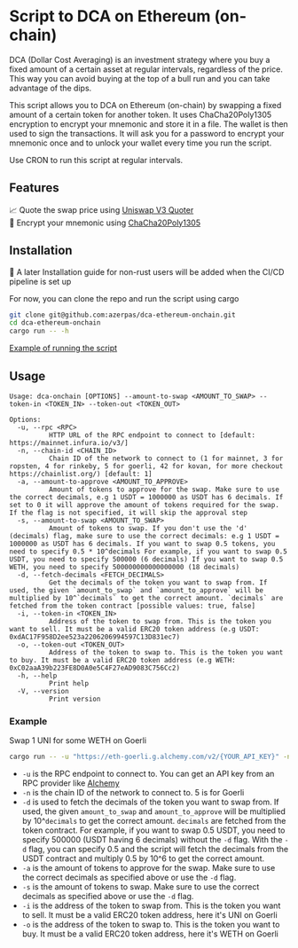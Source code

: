 # Script to DCA on Ethereum (on-chain)

DCA (Dollar Cost Averaging) is an investment strategy where you buy a fixed amount of a certain asset at regular intervals, regardless of the price. This way you can avoid buying at the top of a bull run and you can take advantage of the dips.

This script allows you to DCA on Ethereum (on-chain) by swapping a fixed amount of a certain token for another token. It uses ChaCha20Poly1305 encryption to encrypt your mnemonic and store it in a file. The wallet is then used to sign the transactions. It will ask you for a password to encrypt your mnemonic once and to unlock your wallet every time you run the script.

Use CRON to run this script at regular intervals.

## Features
📈 Quote the swap price using [Uniswap V3 Quoter](https://docs.uniswap.org/contracts/v3/reference/periphery/lens/Quoter)   
👛 Encrypt your mnemonic using [ChaCha20Poly1305](https://docs.rs/orion/latest/orion/aead/index.html)

## Installation
💭 A later Installation guide for non-rust users will be added when the CI/CD pipeline is set up

For now, you can clone the repo and run the script using cargo
```sh
git clone git@github.com:azerpas/dca-ethereum-onchain.git
cd dca-ethereum-onchain
cargo run -- -h
```

[Example of running the script](#example)

## Usage
```
Usage: dca-onchain [OPTIONS] --amount-to-swap <AMOUNT_TO_SWAP> --token-in <TOKEN_IN> --token-out <TOKEN_OUT>

Options:
  -u, --rpc <RPC>
          HTTP URL of the RPC endpoint to connect to [default: https://mainnet.infura.io/v3/]
  -n, --chain-id <CHAIN_ID>
          Chain ID of the network to connect to (1 for mainnet, 3 for ropsten, 4 for rinkeby, 5 for goerli, 42 for kovan, for more checkout https://chainlist.org/) [default: 1]
  -a, --amount-to-approve <AMOUNT_TO_APPROVE>
          Amount of tokens to approve for the swap. Make sure to use the correct decimals, e.g 1 USDT = 1000000 as USDT has 6 decimals. If set to 0 it will approve the amount of tokens required for the swap. If the flag is not specified, it will skip the approval step
  -s, --amount-to-swap <AMOUNT_TO_SWAP>
          Amount of tokens to swap. If you don't use the 'd' (decimals) flag, make sure to use the correct decimals: e.g 1 USDT = 1000000 as USDT has 6 decimals. If you want to swap 0.5 tokens, you need to specify 0.5 * 10^decimals For example, if you want to swap 0.5 USDT, you need to specify 500000 (6 decimals) If you want to swap 0.5 WETH, you need to specify 500000000000000000 (18 decimals)
  -d, --fetch-decimals <FETCH_DECIMALS>
          Get the decimals of the token you want to swap from. If used, the given `amount_to_swap` and `amount_to_approve` will be multiplied by 10^`decimals` to get the correct amount. `decimals` are fetched from the token contract [possible values: true, false]
  -i, --token-in <TOKEN_IN>
          Address of the token to swap from. This is the token you want to sell. It must be a valid ERC20 token address (e.g USDT: 0xdAC17F958D2ee523a2206206994597C13D831ec7)
  -o, --token-out <TOKEN_OUT>
          Address of the token to swap to. This is the token you want to buy. It must be a valid ERC20 token address (e.g WETH: 0xC02aaA39b223FE8D0A0e5C4F27eAD9083C756Cc2)
  -h, --help
          Print help
  -V, --version
          Print version
```

### Example
Swap 1 UNI for some WETH on Goerli
```sh
cargo run -- -u "https://eth-goerli.g.alchemy.com/v2/{YOUR_API_KEY}" -n 5 -d true -a 1 -s 1 -i "0x1f9840a85d5aF5bf1D1762F925BDADdC4201F984" -o "0xB4FBF271143F4FBf7B91A5ded31805e42b2208d6" 
```
- `-u` is the RPC endpoint to connect to. You can get an API key from an RPC provider like [Alchemy](https://www.alchemy.com/)
- `-n` is the chain ID of the network to connect to. 5 is for Goerli
- `-d` is used to fetch the decimals of the token you want to swap from. If used, the given `amount_to_swap` and `amount_to_approve` will be multiplied by 10^`decimals` to get the correct amount. `decimals` are fetched from the token contract. For example, if you want to swap 0.5 USDT, you need to specify 500000 (USDT having 6 decimals) without the `-d` flag. With the `-d` flag, you can specify 0.5 and the script will fetch the decimals from the USDT contract and multiply 0.5 by 10^6 to get the correct amount.
- `-a` is the amount of tokens to approve for the swap. Make sure to use the correct decimals as specified above or use the `-d` flag.
- `-s` is the amount of tokens to swap. Make sure to use the correct decimals as specified above or use the `-d` flag.
- `-i` is the address of the token to swap from. This is the token you want to sell. It must be a valid ERC20 token address, here it's UNI on Goerli
- `-o` is the address of the token to swap to. This is the token you want to buy. It must be a valid ERC20 token address, here it's WETH on Goerli 